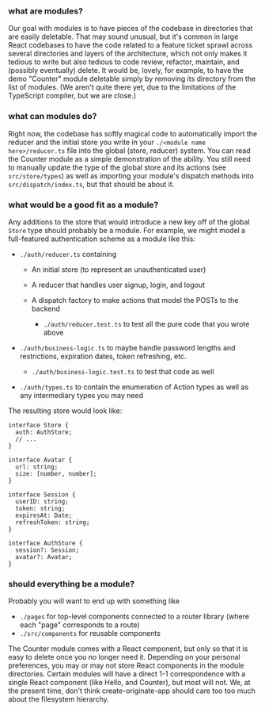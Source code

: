 ### what are modules?

Our goal with modules is to have pieces of the codebase in directories that are easily deletable. That may sound unusual, but it's common in large React codebases to have the code related to a feature ticket sprawl across several directories and layers of the architecture, which not only makes it tedious to write but also tedious to code review, refactor, maintain, and (possibly eventually) delete. It would be, lovely, for example, to have the demo "Counter" module deletable simply by removing its directory from the list of modules. (We aren't quite there yet, due to the limitations of the TypeScript compiler, but we are close.)

### what can modules do?

Right now, the codebase has softly magical code to automatically import the reducer and the initial store you write in your `./<module name here>/reducer.ts` file into the global (store, reducer) system. You can read the Counter module as a simple demonstration of the ability. You still need to manually update the type of the global store and its actions (see `src/store/types`) as well as importing your module's dispatch methods into `src/dispatch/index.ts`, but that should be about it.

### what would be a good fit as a module?

Any additions to the store that would introduce a new key off of the global `Store` type should probably be a module. For example, we might model a full-featured authentication scheme as a module like this:

- `./auth/reducer.ts` containing

  - An initial store (to represent an unauthenticated user)

  - A reducer that handles user signup, login, and logout

  - A dispatch factory to make actions that model the POSTs to the backend

    - `./auth/reducer.test.ts` to test all the pure code that you wrote above

- `./auth/business-logic.ts` to maybe handle password lengths and restrictions, expiration dates, token refreshing, etc.

    - `./auth/business-logic.test.ts` to test that code as well
    
- `./auth/types.ts` to contain the enumeration of Action types as well as any intermediary types you may need

The resulting store would look like:

```tsx
interface Store {
  auth: AuthStore;
  // ...
}

interface Avatar {
  url: string;
  size: [number, number];
}

interface Session {
  userID: string;
  token: string;
  expiresAt: Date;
  refreshToken: string;
}

interface AuthStore {
  session?: Session;
  avatar?: Avatar;
}
```

### should everything be a module?

Probably you will want to end up with something like

- `./pages` for top-level components connected to a router library (where each "page" corresponds to a route)
- `./src/components` for reusable components

The Counter module comes with a React component, but only so that it is easy to delete once you no longer need it. Depending on your personal preferences, you may or may not store React components in the module directories. Certain modules will have a direct 1-1 correspondence with a single React component (like Hello, and Counter), but most will not. We, at the present time, don't think create-originate-app should care too too much about the filesystem hierarchy.

